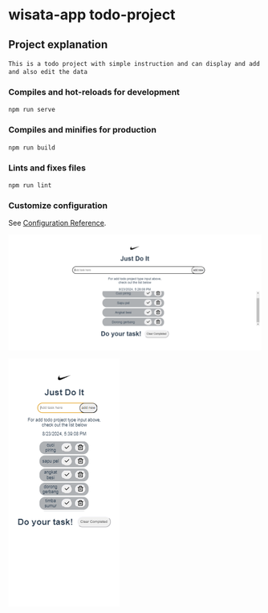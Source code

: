 # wisata-app todo-project

## Project explanation

```
This is a todo project with simple instruction and can display and add and also edit the data
```

### Compiles and hot-reloads for development

```
npm run serve
```

### Compiles and minifies for production

```
npm run build
```

### Lints and fixes files

```
npm run lint
```

### Customize configuration

See [Configuration Reference](https://cli.vuejs.org/config/).

![alt text](image-1.png)

![alt text](image-2.png)
